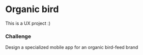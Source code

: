 # Organic bird
This is a UX project :)

### Challenge
Design a specialized mobile app for an organic bird-feed brand
